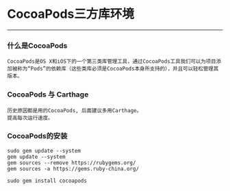 # CocoaPods三方库环境

---

### 什么是CocoaPods

```
CocoaPods是OS X和iOS下的一个第三类库管理工具，通过CocoaPods工具我们可以为项目添加被称为“Pods”的依赖库（这些类库必须是CocoaPods本身所支持的），并且可以轻松管理其版本。
```

### CocoaPods 与 Carthage

```
历史原因都是用的CocoaPods, 后面建议多用Carthage。
提高每次运行速度。
```

### CocoaPods的安装

```
sudo gem update --system
gem update --system
gem sources --remove https://rubygems.org/
gem sources -a https://gems.ruby-china.org/

sudo gem install cocoapods
```